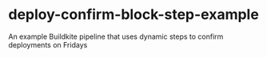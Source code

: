# deploy-confirm-block-step-example
An example Buildkite pipeline that uses dynamic steps to confirm deployments on Fridays
